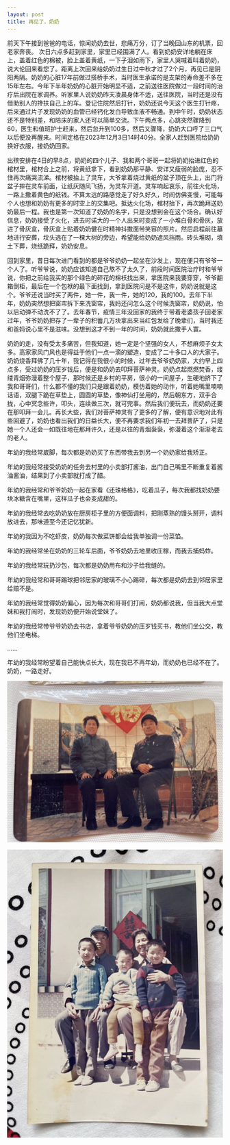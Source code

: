 ```yaml
---
layout: post
title: 再见了，奶奶
---
```

前天下午接到爸爸的电话，惊闻奶奶去世，悲痛万分，订了当晚回山东的机票，回老家奔丧。
次日六点多赶到家里，家里已经围满了人。看到奶奶安详地躺在床上，盖着红色的棉被，脸上盖着黄纸，一下子泪如雨下，家里人哭喊着叫着奶奶，说大伦回来看您了。距离上次回来给奶奶过生日过中秋才过了2个月，再见已是阴阳两隔。奶奶的心脏17年前做过搭桥手术，当时医生承诺的是支架的寿命差不多在15年左右。今年下半年奶奶的心脏开始明显不适，之前送往医院做过一段时间的治疗后出院在家调养。听家里人说奶奶昨天凌晨身体不适，送往医院，当时还是没有借助别人的搀扶自己上的车。登记住院然后打针，奶奶还说今天这个医生打针疼，后来通过片子发现奶奶的血管已经钙化发白导致血液不畅通。到中午时，奶奶状态还不是特别差，和陪床的家人还可以简单交流。下午两点多，心跳突然骤降到60，医生和值班护士赶来，然后忽升到100多，然后又骤降，奶奶大口呼了三口气以后便没再醒来。时间定格在2023年12月3日14时40分。全家人赶到医院给奶奶换好衣服，接奶奶回家。

出殡安排在4日的早8点，奶奶的四个儿子、我和两个哥哥一起将奶奶抬进红色的棺材里，棺材合上之前，将黄纸拿下，看到奶奶那平静、安详又瘦弱的脸庞，忍不住再次痛哭流涕。棺材被抬上了灵车，大爷拿着烧过黄纸的盆子顶在头上，出门将盆子摔在灵车前面，让纸灰随风飞扬，为灵车开道。灵车响起哀乐，前往火化场，一路上撒着黄色的纸钱。不算太远的路感觉走了好久好久，时间仿佛变慢，可能每个人也想和奶奶有更多的时空上的交集吧。抵达火化场，棺材抬下，再次跪拜送奶奶最后一程。我也是第一次知道了奶奶的名字，只是没想到会在这个场合。确认好信息，奶奶接受了火化，进去时诺大的一个人出来时变成了一小堆白骨和骨灰，放进了骨灰盒，骨灰盒上贴着奶奶健在时精神抖擞面带笑容的照片。然后启程前往墓地进行安葬，坟头选在了一棵大树的旁边，希望能给奶奶遮风挡雨。砖头堆砌，填土下葬，烧纸跪拜，奶奶安息。

回到家里，昔日每次进门看到的都是爷爷奶奶一起坐在沙发上，现在便只有爷爷一个人了。听爷爷说，奶奶应该知道自己熬不了太久了，前段时间医院治疗时和爷爷说，你把之前给我买的那个绿色的碎花的棉袄找出来，拿医院来我要穿穿，爷爷翻箱倒柜，最后在一个包袱的最下面找到，拿到医院问是不是这件，奶奶说就是这个。爷爷还说当时买了两件，她一件，我一件，她的120，我的100。去年下半年，奶奶突然想把窗帘拆下来洗窗帘，我妈还问怎么这个时候洗窗帘，奶奶说，怕以后动弹不动洗不了了。去年春节，疫情三年没回家的我终于带着老婆孩子回老家过年，爷爷奶奶把存了一辈子的积蓄几万块拿出来当红包发给了晚辈们，当时我还和爸妈说心里不是滋味。没想到这才不到一年的时间，奶奶就此撒手人寰。

奶奶的走，没有受太多痛苦，但我知道，她一定是个坚强的女人，不想麻烦子女太多。高家家风门风也是得益于他们一点一滴的塑造，变成了二十多口人的大家子。奶奶烧香拜佛了几十年，我记得在我很小的时候，过年去爷爷奶奶家，大约早上四点多，受过奶奶的压岁钱后，便是和奶奶去叩拜菩萨神灵。奶奶点起燃燃焚香，缕缕青烟弥漫着整个屋子，那时候还是乡村的平房，很小的一间屋子，生硬地挤下了我和哥哥们，什么都不懂的我们只是跟着奶奶，模仿着她的动作，听着她嘴里喃喃话语，双腿下跪在草垫上，圆圆的草垫，像神仙打坐用的，然后朝东方，双手合拢，心中冥念些许，叩头，连续做三次，就可完事。然后我们便玩去，而奶奶还要在那叩拜一会儿。再长大些，我们对菩萨神灵有了更多的了解，便有意识地对此有些回避了，奶奶也看出我们的日益长大，便不再要求我们年初一去拜菩萨了，只是她一个人还会一如既往地在那拜许久，还是以往的青烟袅袅，弥漫着这个渐渐老去的老人。

年幼的我经常崴脚，每次都是奶奶买了东西带我去到另一个奶奶家给我矫正。

年幼的我经常接受奶奶的任务去村里的小卖部打酱油，出门自己嘴里不断重复着酱油酱油，结果到了小卖部就打成了醋。

年幼的我经常和爷爷奶奶一起在家看《还珠格格》，吃着瓜子，每次我都找奶奶要块冰糖含在嘴里，这样瓜子也会变成甜的。

年幼的我经常去吃奶奶放在厨房柜子里的方便面调料，把刚蒸熟的馒头掰开，调料放进去，那味道至今还记忆犹新。

年幼的我因为不吃虾皮，奶奶每次做菜饼都会给我单独调一份菜馅。

年幼的我经常坐在奶奶的三轮车后面，爷爷奶奶去地里收庄稼，而我去捕蚂蚱。

年幼的我经常玩扔沙包，每次都是奶奶用布和沙子给我缝的。

年幼的我经常和哥哥踢球把邻居家的玻璃不小心踢碎，每次都是奶奶去到邻居家里给赔不是。

年幼的我经常觉得奶奶偏心，因为每次和哥哥们打闹，奶奶都说我，但当我大点堂妹和我打闹时，发现奶奶便开始说堂妹了。

年幼的我经常带爷爷奶奶去书店，拿着爷爷奶奶的压岁钱买书，教他们坐公交，教他们坐电梯。

......

年幼的我经常盼望着自己能快点长大，现在我已不再年幼，而奶奶也已经不在了。奶奶，一路走好。

![](/assets/image/2d108aded5fd38da78098cb8e2c926ee.jpeg)

![](/assets/image/4bf5f59329829468bb55c6e7849d30c2.jpeg)
